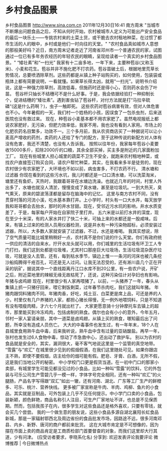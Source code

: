 # 乡村食品图景

乡村食品图景
http://www.sina.com.cn  2011年12月30日16:41  南方周末
"当城市不断爆出问题食品之后，不知从何时开始，农村被城市人定义为可能出产安全食品的最后一块乐土——专挑农村来的土菜土货，或干脆去农村租地种菜，在过惯了都市生活的人的眼中，乡村或是他们一时向往的天堂。"
"农村食品真如城市人意想的那般美好吗？近日，南方周末记者走近了河南省邓州市一个普通农民的家，试图通过一位已有多年务农经历的年轻农民的眼睛，呈现给读者一个真实的乡村食品图景。"
“矮壮素”和“一扫光”
我家有十二亩多地，一年下来，主要种苞谷(又称玉米)、小麦和花生。苞谷并非不施化肥不打农药。苞谷苗破土后，根据地里荒草长势情况，总要喷洒除草剂。这些药都是从镇上种子站购买的，如何使用，包装袋或瓶体上都有简要说明，一看就懂。如果草长得太凶，就用“一扫光”。说明书介绍说，这是一种强力除草剂，高效低毒，但施药时还是得小心，否则药水会伤了叶苗。
苞谷杆只抽长不结穗可不是什么好事。于是，我会依据经验打一种抑制长个，促进结穗的“矮壮素”。遇到害虫钻了苞谷秆，对付方法就是打“马拉辛硫磷“(这是什么药啊？)，虫子一触即死。
这些农药对苞谷病害有效，但对人体危害也不小。今年暑假的一天，我们村一个姓杨的小孩，因误食了一包杀虫剂，后来送医院也没有救过来。
现在，种苞谷小麦基本都不用农家肥了。虽然电视报纸上都说农家肥好，无污染，但肥力效率低，我家不用，我也没有看到人家用。市场上的化肥农药名目繁多，功效不一。三个多月前，我从农资商店买了一种据说可以让小麦高产增收的药剂，卖药的人还给了专门的配方，至于这种传说的新配方对人体有没有危害，我还不清楚，也没有人告诉我。
按照以往年份，我家每年苞谷小麦要收15000多斤，扣除2000斤的口粮，其余全部买掉，买主多是附近的几家面粉加工厂。
现在有些城里人担心城里的蔬菜不卫生不安全，就跑来农村租地种菜，或找农户直接签订购买合同，请农户帮忙种菜，其实，在我看来多半是徒劳的，现在农村很少有农家肥了，大环境也不如以前，病虫害多，不打农药不行。
清水塘和过滤器
你现在看到的这些污水坑，我儿时都还是一口口清水塘，可以洗菜淘米，塘里还有鱼虾。天热时，我跟着哥哥在水塘边洗澡。也就近几年的时间，村里人外出多了，水塘也就没人清淤，慢慢变成了臭水塘，甚至是垃圾坑。一到大热天，臭气熏天，原来的碧波荡漾都是留存在脑海中的记忆。
这里与南方农村不同，没有贯穿村落的河流小溪，吃水基本靠打井。上小学时，村头有一口大水井，每天放学我和哥哥都会去抬水，那时的井水甘甜。现在，受邻近污水坑的影响，井水水质变差了，于是，每家每户开始在自家院子里打井。
五六米是以前打水井的深度，现在至少十米深，有的人家水井打了快二十米，可抽上来的水都还是一股咸味。后来，有镇上过来的检测人员用仪器检测，说是井水有一种污染物超标，必须安装过滤器，所以，大多数人家就安装了过滤器，不过，水还是难喝。
我其实想说，除了空气质量可能比城里稍稍好一点，农村真不是你们说的什么天堂。你们有政府统一供应的清洁的自来水，拧开水龙头就可以用，你们城里的生活垃圾有环卫工人专门打扫，我们这到处都是垃圾堆，尤其村口那座巨大垃圾场，生活垃圾混杂医疗垃圾，可就是没人去管。还有，每到枯水季节，镇边上惟一一条河的河床也被几条挖沙船捣腾得千疮百孔，可还是无人过问。让我无法忍受的，还有淅川县几个正在开采的钒矿，据说其中一个直线距离丹江口水库不到20公里，有一些农户说，开矿之后，附近菜地里的辣椒无缘无故枯死了，还说，这种污染估计对孕妇也有影响。
年猪与卤鸡翅
现在，村里很少有人家再喂猪了。以前，一头猪养了一年，春头从集镇上抓一只猪仔回来，喂它剩饭剩菜，过年春节杀肉吃，我们这就叫年猪。
年猪肉跟饲料猪肉不同。年猪肉香，好吃，炖土豆、白菜更是席上品，可还是养的人少。村里仅有几户养猪的人家，都担心猪长得慢，无一例外地喂饲料，只是不知道有没有喂瘦肉精，才六七个月就出栏了。
大家更愿意骑十分钟摩托车去镇上的超市，那里能买到冷冻鸡肉，包括卤制的熟食。偶尔也会有小小的意外，今年五月，邻村一家人宴请亲朋，其中一道菜是卤鸡翅，从镇上买的熟食，哪知最后出了问题，所幸没有造成人员伤亡。
大大的中毒事件也发生过，有一年年末，18个人在县城里食用熟牛血中毒，后来我听说，熟牛血中含有过量的亚硝酸盐。再早一年，张村也发生过6人食物中毒，惊动了市急救中心，还出动了救护车。
别以为农村的食品就是安全的，其实，漏洞很大，毫不客气地说这里是一个监管的真空地带。
“雪露”与“欢汇”
在城里很少见到的假烟假酒，在我们这里随处可见。如果你跟店主不熟，即使不要假烟，店主给你的烟可能有假。肥皂、牙膏、白酒，无所不假，这是我们当地公开的秘密。
中小学校门口更是假货当道。在一初中门口的那家小卖部，有城里学生可能见都没见过的小食品，比如一种叫“雪露”的饮料，它的外包装与可乐公司生产雪碧几乎一模一样，字体字号完全相同，还有一种叫“欢汇”的火腿肠，产品名字写得跟“双汇”如出一辙，还有河南、湖北、广东等工厂生产的鲜橙多、可乐、桃汁、营养快线。
更多被厂家宣称是牛肉、羊肉、鸡柳、鱼片的小食品，其实就是豆制品，可外包装上几乎不见任何提示。中小学门口卖的小食品，包装新颖，颜色鲜艳，商品名称引人注目，可生产厂家地址不详，也总是不见保质期。然而，包括我孩子在内，很多学生对这些食品还是格外喜欢，只要有零钱，就会买几个尝尝。
我的一个做生意的朋友说，这些小食品多源自湖北襄阳长虹食品新城，那是一家辐射鄂西北及周边省份的食品批发市场，因路途不远，很多河南邓县、内乡、新野、唐河的商户都前来批货。
这在大城市肯定是不可想像的，因为摆在市面上卖的商品肯定是工商质检部门首要督查的对象，而我们这里却大行其道，少有问津。
(应受访者要求，李晓系化名)
分享到: 欢迎发表评论我要评论
微博推荐 | 今日微博热点

